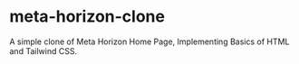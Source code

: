 # meta-horizon-clone

A simple clone of Meta Horizon Home Page, Implementing Basics of HTML and Tailwind CSS.

